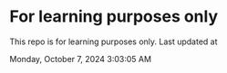 # For learning purposes only
This repo is for learning purposes only.
Last updated at

Monday, October 7, 2024 3:03:05 AM

